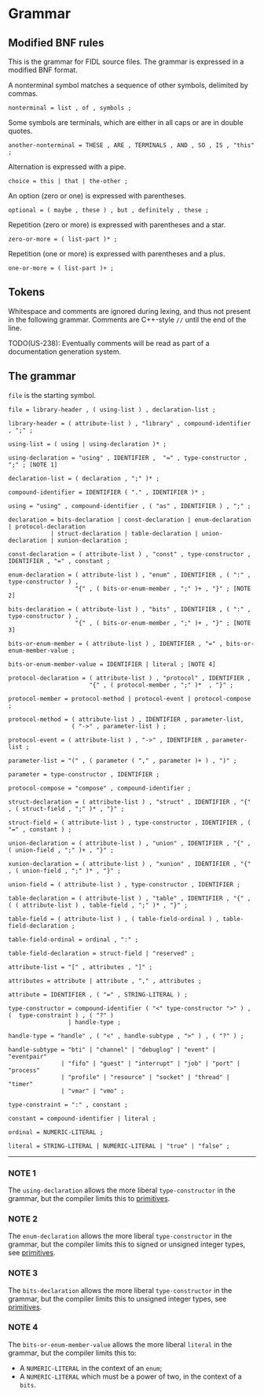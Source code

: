 # Grammar

## Modified BNF rules

This is the grammar for FIDL source files. The grammar is expressed in
a modified BNF format.

A nonterminal symbol matches a sequence of other symbols, delimited by
commas.
```
nonterminal = list , of , symbols ;
```

Some symbols are terminals, which are either in all caps or are in
double quotes.
```
another-nonterminal = THESE , ARE , TERMINALS , AND , SO , IS , "this" ;
```

Alternation is expressed with a pipe.
```
choice = this | that | the-other ;
```

An option (zero or one) is expressed with parentheses.
```
optional = ( maybe , these ) , but , definitely , these ;
```

Repetition (zero or more) is expressed with parentheses and a star.
```
zero-or-more = ( list-part )* ;
```

Repetition (one or more) is expressed with parentheses and a plus.
```
one-or-more = ( list-part )+ ;

```

## Tokens

Whitespace and comments are ignored during lexing, and thus not
present in the following grammar. Comments are C++-style `//` until
the end of the line.

TODO(US-238): Eventually comments will be read as part of a
documentation generation system.

## The grammar

`file` is the starting symbol.

```
file = library-header , ( using-list ) , declaration-list ;

library-header = ( attribute-list ) , "library" , compound-identifier , ";" ;

using-list = ( using | using-declaration )* ;

using-declaration = "using" , IDENTIFIER ,  "=" , type-constructor , ";" ; [NOTE 1]

declaration-list = ( declaration , ";" )* ;

compound-identifier = IDENTIFIER ( "." , IDENTIFIER )* ;

using = "using" , compound-identifier , ( "as" , IDENTIFIER ) , ";" ;

declaration = bits-declaration | const-declaration | enum-declaration | protocol-declaration
            | struct-declaration | table-declaration | union-declaration | xunion-declaration ;

const-declaration = ( attribute-list ) , "const" , type-constructor , IDENTIFIER , "=" , constant ;

enum-declaration = ( attribute-list ) , "enum" , IDENTIFIER , ( ":" , type-constructor ) ,
                   "{" , ( bits-or-enum-member , ";" )+ , "}" ; [NOTE 2]

bits-declaration = ( attribute-list ) , "bits" , IDENTIFIER , ( ":" , type-constructor ) ,
                   "{" , ( bits-or-enum-member , ";" )+ , "}" ; [NOTE 3]

bits-or-enum-member = ( attribute-list ) , IDENTIFIER , "=" , bits-or-enum-member-value ;

bits-or-enum-member-value = IDENTIFIER | literal ; [NOTE 4]

protocol-declaration = ( attribute-list ) , "protocol" , IDENTIFIER ,
                       "{" , ( protocol-member , ";" )*  , "}" ;

protocol-member = protocol-method | protocol-event | protocol-compose ;

protocol-method = ( attribute-list ) , IDENTIFIER , parameter-list,
                  ( "->" , parameter-list ) ;

protocol-event = ( attribute-list ) , "->" , IDENTIFIER , parameter-list ;

parameter-list = "(" , ( parameter ( "," , parameter )+ ) , ")" ;

parameter = type-constructor , IDENTIFIER ;

protocol-compose = "compose" , compound-identifier ;

struct-declaration = ( attribute-list ) , "struct" , IDENTIFIER , "{" , ( struct-field , ";" )* , "}" ;

struct-field = ( attribute-list ) , type-constructor , IDENTIFIER , ( "=" , constant ) ;

union-declaration = ( attribute-list ) , "union" , IDENTIFIER , "{" , ( union-field , ";" )+ , "}" ;

xunion-declaration = ( attribute-list ) , "xunion" , IDENTIFIER , "{" , ( union-field , ";" )* , "}" ;

union-field = ( attribute-list ) , type-constructor , IDENTIFIER ;

table-declaration = ( attribute-list ) , "table" , IDENTIFIER , "{" , ( ( attribute-list ) , table-field , ";" )* , "}" ;

table-field = ( attribute-list ) , ( table-field-ordinal ) , table-field-declaration ;

table-field-ordinal = ordinal , ":" ;

table-field-declaration = struct-field | "reserved" ;

attribute-list = "[" , attributes , "]" ;

attributes = attribute | attribute , "," , attributes ;

attribute = IDENTIFIER , ( "=" , STRING-LITERAL ) ;

type-constructor = compound-identifier ( "<" type-constructor ">" ) , (  type-constraint ) , ( "?" )
                 | handle-type ;

handle-type = "handle" , ( "<" , handle-subtype , ">" ) , ( "?" ) ;

handle-subtype = "bti" | "channel" | "debuglog" | "event" | "eventpair"
               | "fifo" | "guest" | "interrupt" | "job" | "port" | "process"
               | "profile" | "resource" | "socket" | "thread" | "timer"
               | "vmar" | "vmo" ;

type-constraint = ":" , constant ;

constant = compound-identifier | literal ;

ordinal = NUMERIC-LITERAL ;

literal = STRING-LITERAL | NUMERIC-LITERAL | "true" | "false" ;
```
----------

### NOTE 1
The `using-declaration` allows the more liberal `type-constructor`
in the grammar, but the compiler limits this to
[primitives].

### NOTE 2
The `enum-declaration` allows the more liberal `type-constructor` in the
grammar, but the compiler limits this to signed or unsigned integer types,
see [primitives].

### NOTE 3
The `bits-declaration` allows the more liberal `type-constructor` in the grammar, but the compiler
limits this to unsigned integer types, see [primitives].

### NOTE 4
The `bits-or-enum-member-value` allows the more liberal `literal` in the grammar, but the compiler limits this to:
* A `NUMERIC-LITERAL` in the context of an `enum`;
* A `NUMERIC-LITERAL` which must be a power of two, in the context of a `bits`.

<!-- xrefs -->
[primitives]: https://fuchsia.googlesource.com/fuchsia/+/master/docs/development/languages/fidl/reference/language.md#primitives

